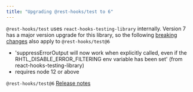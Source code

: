 ```yaml
---
title: "Upgrading @rest-hooks/test to 6"
---
```


`@rest-hooks/test` uses `react-hooks-testing-library` internally. Version 7
has a major version upgrade for this library, so the following [breaking changes](https://github.com/testing-library/react-hooks-testing-library/releases/tag/v7.0.0
)
also apply to `@rest-hooks/test@6`

- 'suppressErrorOutput will now work when explicitly called, even if the
RHTL_DISABLE_ERROR_FILTERING env variable has been set' (from
react-hooks-testing-library)
- requires node 12 or above


`@rest-hooks/test@6` [Release notes](https://github.com/data-client/rest-hooks/releases/tag/%40rest-hooks%2Ftest%406.0.0)
